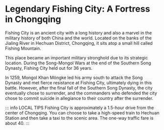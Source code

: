 # Legendary Fishing City: A Fortress in Chongqing

Fishing City is an ancient city with a long history and also a marvel in the military history of both China and the world. Located on the banks of the Jialing River in Hechuan District, Chongqing, it sits atop a small hill called Fishing Mountain.

This place became an important military stronghold due to its strategic location. During the Song-Mongol Wars at the end of the Southern Song Dynasty, Fishing City held out for 36 years.

In 1259, Mongol Khan Möngke led his army south to attack the Song Dynasty and met fierce resistance at Fishing City, ultimately dying in this battle. However, after the final fall of the Southern Song Dynasty, the city eventually chose to surrender, and the commanders who defended the city chose to commit suicide in allegiance to their country after the surrender.

::: info LOCAL TIPS
Fishing City is approximately a 1.5-hour drive from the center of Chongqing. You can choose to take a high-speed train to Hechuan Station and then take a taxi to the scenic area. The one-way traffic fare is about <CNY>40</CNY>.
:::
